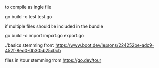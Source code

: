 to compile as ingle file

go build -o test test.go



if multiple files should be included in the bundle

go build -o import import.go export.go




./basics stemming from: https://www.boot.dev/lessons/224252be-adc9-452f-8ed0-0b305b25d0cb



files in /tour stemming from https://go.dev/tour
